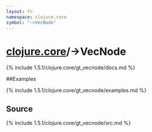 ```yaml
---
layout: fn
namespace: clojure.core
symbol: "->VecNode"
---
```


# [clojure.core](../)/->VecNode

{% include 1.5.1/clojure.core/gt_vecnode/docs.md %}

##Examples

{% include 1.5.1/clojure.core/gt_vecnode/examples.md %}
## Source
{% include 1.5.1/clojure.core/gt_vecnode/src.md %}

